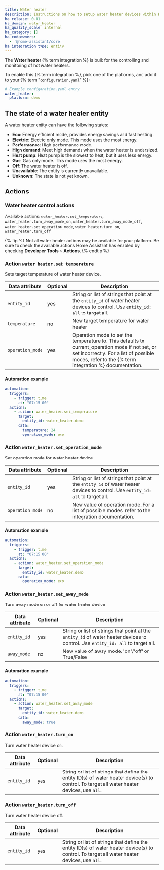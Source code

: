 ```yaml
---
title: Water heater
description: Instructions on how to setup water heater devices within Home Assistant.
ha_release: 0.81
ha_domain: water_heater
ha_quality_scale: internal
ha_category: []
ha_codeowners:
  - '@home-assistant/core'
ha_integration_type: entity
---
```


The **Water heater** {% term integration %} is built for the controlling and monitoring of hot water heaters.

To enable this {% term integration %}, pick one of the platforms, and add it to your {% term "`configuration.yaml`" %}:

```yaml
# Example configuration.yaml entry
water_heater:
  platform: demo
```

## The state of a water heater entity

A water heater entity can have the following states:

- **Eco**: Energy efficient mode, provides energy savings and fast heating.
- **Electric**: Electric only mode. This mode uses the most energy.
- **Performance**: High performance mode.
- **High demand**: Meet high demands when the water heater is undersized.
- **Heat pump**: Heat pump is the slowest to heat, but it uses less energy.
- **Gas**: Gas only mode. This mode uses the most energy.
- **Off**: The water heater is off.
- **Unavailable**: The entity is currently unavailable.
- **Unknown**: The state is not yet known.

## Actions

### Water heater control actions

Available actions: `water_heater.set_temperature`, `water_heater.turn_away_mode_on`, `water_heater.turn_away_mode_off`, `water_heater.set_operation_mode`, `water_heater.turn_on`, `water_heater.turn_off`

{% tip %}
Not all water heater actions may be available for your platform. Be sure to check the available actions Home Assistant has enabled by checking **Developer Tools** > **Actions**.
{% endtip %}

### Action `water_heater.set_temperature`

Sets target temperature of water heater device.

| Data attribute | Optional | Description |
| ---------------------- | -------- | ----------- |
| `entity_id` | yes | String or list of strings that point at the `entity_id` of water heater devices to control. Use `entity_id: all` to target all. |
| `temperature` | no | New target temperature for water heater |
| `operation_mode` | yes | Operation mode to set the temperature to. This defaults to current_operation mode if not set, or set incorrectly. For a list of possible modes, refer to the {% term integration %} documentation. |

#### Automation example

```yaml
automation:
  triggers:
    - trigger: time
      at: "07:15:00"
  actions:
    - action: water_heater.set_temperature
      target:
        entity_id: water_heater.demo
      data:
        temperature: 24
        operation_mode: eco
```

### Action `water_heater.set_operation_mode`

Set operation mode for water heater device

| Data attribute | Optional | Description |
| ---------------------- | -------- | ----------- |
| `entity_id` | yes | String or list of strings that point at the `entity_id` of water heater devices to control. Use `entity_id: all` to target all. |
| `operation_mode` | no | New value of operation mode. For a list of possible modes, refer to the integration documentation. |

#### Automation example

```yaml
automation:
  triggers:
    - trigger: time
      at: "07:15:00"
  actions:
    - action: water_heater.set_operation_mode
      target:
        entity_id: water_heater.demo
      data:
        operation_mode: eco
```

### Action `water_heater.set_away_mode`

Turn away mode on or off for water heater device

| Data attribute | Optional | Description |
| ---------------------- | -------- | ----------- |
| `entity_id` | yes | String or list of strings that point at the `entity_id` of water heater devices to control. Use `entity_id: all` to target all. |
| `away_mode` | no | New value of away mode. 'on'/'off' or True/False |

#### Automation example

```yaml
automation:
  triggers:
    - trigger: time
      at: "07:15:00"
  actions:
    - action: water_heater.set_away_mode
      target:
        entity_id: water_heater.demo
      data:
        away_mode: true
```

### Action `water_heater.turn_on`

Turn water heater device on.

| Data attribute | Optional | Description |
| ---------------------- | -------- | ----------- |
| `entity_id` | yes | String or list of strings that define the entity ID(s) of water heater device(s) to control. To target all water heater devices, use `all`. |

### Action `water_heater.turn_off`

Turn water heater device off.

| Data attribute | Optional | Description |
| ---------------------- | -------- | ----------- |
| `entity_id` | yes | String or list of strings that define the entity ID(s) of water heater device(s) to control. To target all water heater devices, use `all`. |
